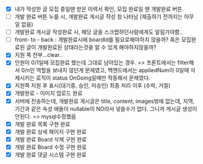 - [x] 내가 작성한 글 모집 중일땐 받은 이력서 확인, 모집 완료일 땐 개발완료 버튼.
- [ ] 개발 완료 버튼 누를 시, 개발완료 게시글 작성 창 나타남 (제출하기 전까지는 아무일 없음)
- [ ] 개발완료 게시글 작성완료 시, 해당 글을 스크랩하던사람에게도 알림가야함..
- [ ] front- to - back : 개발완료시에 boardId를 필요로해야하지 않을까? 혹은 모집완료된 글이 개발완료된 상태라는것을 알 수 있게 해야하지않을까?
- [x] 지원 쪽 전부...clear..
- [x] 인원이 0/1일때 모집완료 했는데 그대로 남아있는 경우. => 프론트에서는 filter해서 0/n인 역할을 보내지 않던게 문제였고, 백엔드에서는 appliedNum이 0일때 삭제시키는 로직이 status OnGoing일때만 작동해서 문제였다.
- [x] 지원쪽 지원 후 표시(대기중, 승인, 미승인) 최종 처리 이후 (수락, 거절)
- [x] 개발완료 - 이미지 업로드 완료
- [x] 서버에 전송하는데, 개발완료 게시글은 title, content, images밖에 없는데, 지역, 기간과 같은 속성 애들이 nullable이 NO라서 넣을수가 없다. 그니까 게시글 생성이 안된다. => mysql수정했음
- [x] 개발 완료 목록 구현 완료
- [x] 개발 완료 상세 페이지 구현 완료
- [x] 개발 완료 Board 삭제 구현 완료
- [x] 개발 완료 Board 수정 구현 완료
- [x] 개발 완료 댓글 시스템 구현 완료